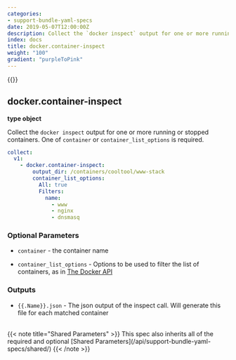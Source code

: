 ```yaml
---
categories:
- support-bundle-yaml-specs
date: 2019-05-07T12:00:00Z
description: Collect the `docker inspect` output for one or more running or stopped containers. One of `container` or `container_list_options` is required.
index: docs
title: docker.container-inspect
weight: "100"
gradient: "purpleToPink"
---
```


{{<legacynotice>}}

## docker.container-inspect

**type object**

Collect the `docker inspect` output for one or more running or stopped containers. One of `container` or `container_list_options` is required.


```yaml
collect:
  v1:
    - docker.container-inspect:
        output_dir: /containers/cooltool/www-stack
        container_list_options:
          All: true
          Filters:
            name:
              - www
              - nginx
              - dnsmasq
```


### Optional Parameters


- `container` - the container name


- `container_list_options` - Options to be used to filter the list of containers, as in [The Docker API](https://github.com/moby/moby/blob/master/api/types/client.go#L61)



### Outputs

    
- `{{.Name}}.json` - The json output of the inspect call. Will generate this file for each matched container


<br>
{{< note title="Shared Parameters" >}}
This spec also inherits all of the required and optional [Shared Parameters](/api/support-bundle-yaml-specs/shared/)
{{< /note >}}

  